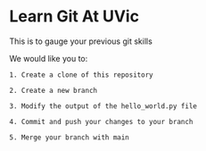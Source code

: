 # Learn Git At UVic

This is to gauge your previous git skills

We would like you to:

    1. Create a clone of this repository

    2. Create a new branch

    3. Modify the output of the hello_world.py file

    4. Commit and push your changes to your branch

    5. Merge your branch with main
